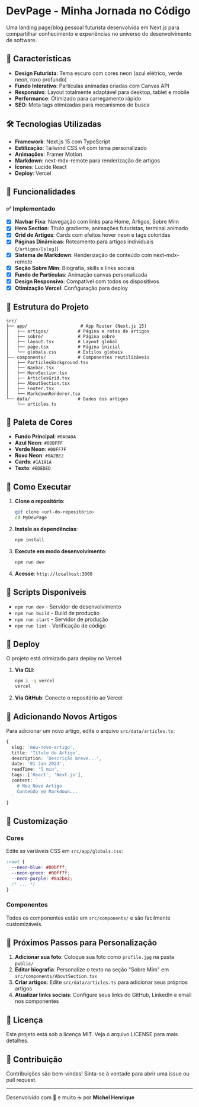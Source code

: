 # DevPage - Minha Jornada no Código

Uma landing page/blog pessoal futurista desenvolvida em Next.js para compartilhar conhecimento e experiências no universo do desenvolvimento de software.

## 🚀 Características

- **Design Futurista**: Tema escuro com cores neon (azul elétrico, verde neon, roxo profundo)
- **Fundo Interativo**: Partículas animadas criadas com Canvas API
- **Responsivo**: Layout totalmente adaptável para desktop, tablet e mobile
- **Performance**: Otimizado para carregamento rápido
- **SEO**: Meta tags otimizadas para mecanismos de busca

## 🛠️ Tecnologias Utilizadas

- **Framework**: Next.js 15 com TypeScript
- **Estilização**: Tailwind CSS v4 com tema personalizado
- **Animações**: Framer Motion
- **Markdown**: next-mdx-remote para renderização de artigos
- **Ícones**: Lucide React
- **Deploy**: Vercel

## 🎨 Funcionalidades

### ✅ Implementado

- [x] **Navbar Fixa**: Navegação com links para Home, Artigos, Sobre Mim
- [x] **Hero Section**: Título gradiente, animações futuristas, terminal animado
- [x] **Grid de Artigos**: Cards com efeitos hover neon e tags coloridas
- [x] **Páginas Dinâmicas**: Roteamento para artigos individuais (`/artigos/[slug]`)
- [x] **Sistema de Markdown**: Renderização de conteúdo com next-mdx-remote
- [x] **Seção Sobre Mim**: Biografia, skills e links sociais
- [x] **Fundo de Partículas**: Animação canvas personalizada
- [x] **Design Responsivo**: Compatível com todos os dispositivos
- [x] **Otimização Vercel**: Configuração para deploy

## 📁 Estrutura do Projeto

```
src/
├── app/                    # App Router (Next.js 15)
│   ├── artigos/           # Página e rotas de artigos
│   ├── sobre/             # Página sobre
│   ├── layout.tsx         # Layout global
│   ├── page.tsx           # Página inicial
│   └── globals.css        # Estilos globais
├── components/            # Componentes reutilizáveis
│   ├── ParticlesBackground.tsx
│   ├── Navbar.tsx
│   ├── HeroSection.tsx
│   ├── ArticlesGrid.tsx
│   ├── AboutSection.tsx
│   ├── Footer.tsx
│   └── MarkdownRenderer.tsx
└── data/                  # Dados dos artigos
    └── articles.ts
```

## 🎯 Paleta de Cores

- **Fundo Principal**: `#0A0A0A`
- **Azul Neon**: `#00BFFF`
- **Verde Neon**: `#00FF7F`
- **Roxo Neon**: `#8A2BE2`
- **Cards**: `#1A1A1A`
- **Texto**: `#EDEDED`

## 🚀 Como Executar

1. **Clone o repositório**:
   ```bash
   git clone <url-do-repositório>
   cd MyDevPage
   ```

2. **Instale as dependências**:
   ```bash
   npm install
   ```

3. **Execute em modo desenvolvimento**:
   ```bash
   npm run dev
   ```

4. **Acesse**: `http://localhost:3000`

## 📝 Scripts Disponíveis

- `npm run dev` - Servidor de desenvolvimento
- `npm run build` - Build de produção
- `npm run start` - Servidor de produção
- `npm run lint` - Verificação de código

## 🚀 Deploy

O projeto está otimizado para deploy no Vercel:

1. **Via CLI**:
   ```bash
   npm i -g vercel
   vercel
   ```

2. **Via GitHub**: Conecte o repositório ao Vercel

## 📖 Adicionando Novos Artigos

Para adicionar um novo artigo, edite o arquivo `src/data/articles.ts`:

```typescript
{
  slug: 'meu-novo-artigo',
  title: 'Título do Artigo',
  description: 'Descrição breve...',
  date: '01 Jan 2024',
  readTime: '5 min',
  tags: ['React', 'Next.js'],
  content: `
    # Meu Novo Artigo
    Conteúdo em Markdown...
  `
}
```

## 🎨 Customização

### Cores
Edite as variáveis CSS em `src/app/globals.css`:

```css
:root {
  --neon-blue: #00bfff;
  --neon-green: #00ff7f;
  --neon-purple: #8a2be2;
  /* ... */
}
```

### Componentes
Todos os componentes estão em `src/components/` e são facilmente customizáveis.

## 🎯 Próximos Passos para Personalização

1. **Adicionar sua foto**: Coloque sua foto como `profile.jpg` na pasta `public/`
2. **Editar biografia**: Personalize o texto na seção "Sobre Mim" em `src/components/AboutSection.tsx`
3. **Criar artigos**: Edite `src/data/articles.ts` para adicionar seus próprios artigos
4. **Atualizar links sociais**: Configure seus links do GitHub, LinkedIn e email nos componentes

## 📄 Licença

Este projeto está sob a licença MIT. Veja o arquivo LICENSE para mais detalhes.

## 🤝 Contribuição

Contribuições são bem-vindas! Sinta-se à vontade para abrir uma issue ou pull request.

---

Desenvolvido com 💜 e muito ☕ por **Michel Henrique**